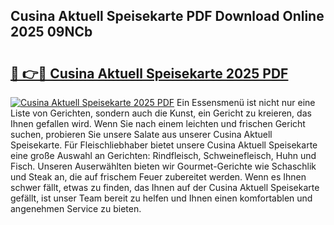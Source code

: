 ## Cusina Aktuell Speisekarte PDF Download Online 2025 09NCb

# <h2><a href="http://gc9th8q.nevu.top/?p=Cusina+Aktuell+Speisekarte">🔗 👉🔴 Cusina Aktuell Speisekarte 2025 PDF</a></h2>

[![Cusina Aktuell Speisekarte 2025 PDF](https://i.imgur.com/dBaPXMq.png)](http://gc9th8q.nevu.top/?p=Cusina+Aktuell+Speisekarte)
Ein Essensmenü ist nicht nur eine Liste von Gerichten, sondern auch die Kunst, ein Gericht zu kreieren, das Ihnen gefallen wird. Wenn Sie nach einem leichten und frischen Gericht suchen, probieren Sie unsere Salate aus unserer Cusina Aktuell Speisekarte. Für Fleischliebhaber bietet unsere Cusina Aktuell Speisekarte eine große Auswahl an Gerichten: Rindfleisch, Schweinefleisch, Huhn und Fisch. Unseren Auserwählten bieten wir Gourmet-Gerichte wie Schaschlik und Steak an, die auf frischem Feuer zubereitet werden. Wenn es Ihnen schwer fällt, etwas zu finden, das Ihnen auf der Cusina Aktuell Speisekarte gefällt, ist unser Team bereit zu helfen und Ihnen einen komfortablen und angenehmen Service zu bieten.
